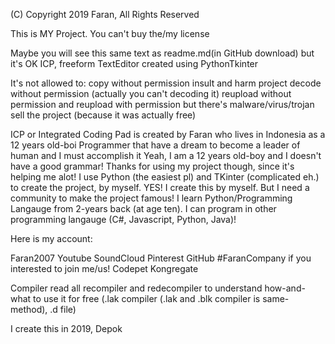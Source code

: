 (C) Copyright 2019 Faran, All Rights Reserved

This is MY Project.
You can't buy the/my license

Maybe you will see this same text as readme.md(in GitHub download) but it's OK
ICP, freeform TextEditor created using PythonTkinter

It's not allowed to:
 copy without permission
 insult and harm project
 decode without permission (actually you can't decoding it)
 reupload without permission and 
 reupload with permission but there's malware/virus/trojan
 sell the project (because it was actually free)

ICP or Integrated Coding Pad is created by Faran who lives in Indonesia as a 12 years old-boi
 Programmer that have a dream to become a leader of human and I must accomplish it
 Yeah, I am a 12 years old-boy and I doesn't have a good grammar!
 Thanks for using my project though, since it's helping me alot!
 I use Python (the easiest pl) and TKinter (complicated eh.) to create the project, by myself.
 YES! I create this by myself. But I need a community to make the project famous! 
 I learn Python/Programming Langauge from 2-years back (at age ten). I can program in other programming langauge (C#, Javascript, Python, Java)!

Here is my account:

 Faran2007 Youtube
           SoundCloud
           Pinterest
           GitHub #FaranCompany if you interested to join me/us!
 Codepet   Kongregate
 

  Compiler
     read all recompiler and redecompiler to understand how-and-what
  to use it for free (.lak compiler (.lak and .blk compiler is same-method), .d file)

I create this in 2019, Depok
